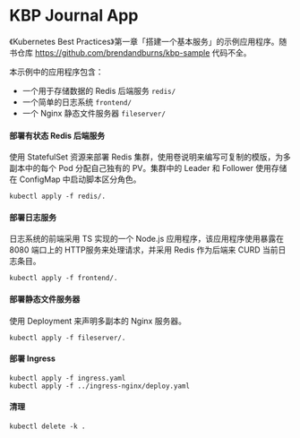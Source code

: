 # KBP Journal App

《Kubernetes Best Practices》第一章「搭建一个基本服务」的示例应用程序。随书仓库 https://github.com/brendandburns/kbp-sample 代码不全。

本示例中的应用程序包含：
* 一个用于存储数据的 Redis 后端服务 `redis/`
* 一个简单的日志系统 `frontend/`
* 一个 Nginx 静态文件服务器 `fileserver/`

#### 部署有状态 Redis 后端服务

使用 StatefulSet 资源来部署 Redis 集群，使用卷说明来编写可复制的模版，为多副本中的每个 Pod 分配自己独有的 PV。集群中的 Leader 和 Follower 使用存储在 ConfigMap 中启动脚本区分角色。


```shell
kubectl apply -f redis/.
```

#### 部署日志服务

日志系统的前端采用 TS 实现的一个 Node.js 应用程序，该应用程序使用暴露在 8080 端口上的 HTTP服务来处理请求，并采用 Redis 作为后端来 CURD 当前日志条目。

```shell
kubectl apply -f frontend/. 
```

#### 部署静态文件服务器

使用 Deployment 来声明多副本的 Nginx 服务器。

```shell
kubectl apply -f fileserver/.
```

#### 部署 Ingress

```shell
kubectl apply -f ingress.yaml
kubectl apply -f ../ingress-nginx/deploy.yaml
```

#### 清理

```shell
kubectl delete -k .
```

